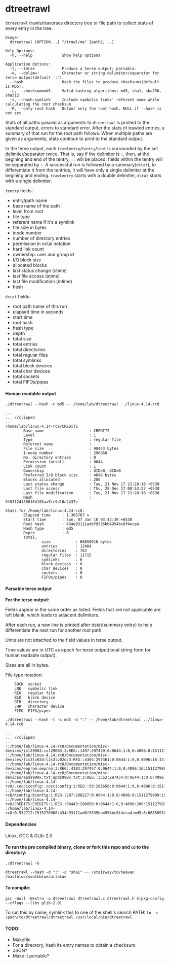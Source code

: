 # dtreetrawl

`dtreetrawl` trawls/traverses directory tree or file path to collect stats of every entry in the tree.

```
Usage:
  dtreetrawl [OPTION...] "/trawl/me" [path2,...]

Help Options:
  -h, --help             Show help options

Application Options:
  -t, --terse            Produce a terse output; parsable.
  -d, --delim=:          Character or string delimiter/separator for terse output(default ':')
  --hash                 Hash the files to produce checksums(default is MD5).
  -c, --checksum=md5     Valid hashing algorithms: md5, sha1, sha256, sha512.
  -s, --hash-symlink     Include symbolic links' referent name while calculating the root checksum
  -R, --only-root-hash   Output only the root hash. NULL if --hash is not set

```

Stats of all paths passed as arguments to `dtreetrawl` is printed to the standard output, errors to standard error.
After the stats of trawled entries, a summary of that run for the root path follows. When multiple paths are given as arguments, stats continue to print to the standard output.

In the terse output, each `trawlentry`/`tentry`/`tent` is surrounded by the set delimiter/separator twice. That is, say if the delimiter is `:`, then, at the begining and end of the tentry, `::` will be placed; fields within the tentry will be separated by `:`. A successful run is followed by a summary(`dstat`), to differentiate it from the tentries, it will have only a single delimiter at the begining and ending. `trawlentry` starts with a double delimiter, `dstat` starts with a single delimiter.

`tentry` fields:

 - entry/path name
 - base name of the path
 - level from root
 - file type
 - referent name if it's a symlink
 - file size in bytes
 - inode number
 - number of directory entries
 - permission in octal notation
 - hard link count
 - ownership: user and group id
 - I/O block size
 - allocated blocks
 - last status change (ctime)
 - last file access (atime)
 - last file modification (mtime)
 - hash

`dstat` fields:

 - root path name of this run
 - elapsed time in seconds
 - start time
 - root hash
 - hash type
 - depth
 - total size
 - total entries
 - total directories
 - total regular files
 - total symlinks
 - total block devices
 - total char devices
 - total sockets
 - total FIFOs/pipes

#### Human readable output

`./dtreetrawl --hash -c md5 -- /home/lab/dtreetrawl ../linux-4.14-rc8`
```
...
... //clipped
...
/home/lab/linux-4.14-rc8/CREDITS
        Base name                    : CREDITS
        Level                        : 1
        Type                         : regular file
        Referent name                :
        File size                    : 98443 bytes
        I-node number                : 290850
        No. directory entries        : 0
        Permission (octal)           : 0644
        Link count                   : 1
        Ownership                    : UID=0, GID=0
        Preferred I/O block size     : 4096 bytes
        Blocks allocated             : 200
        Last status change           : Tue, 21 Nov 17 21:28:18 +0530
        Last file access             : Thu, 28 Dec 17 00:53:27 +0530
        Last file modification       : Tue, 21 Nov 17 21:28:18 +0530
        Hash                         : 9f0312d130016d103aa5fc9d16a2437e

Stats for /home/lab/linux-4.14-rc8:
        Elapsed time     : 1.305767 s
        Start time       : Sun, 07 Jan 18 03:42:39 +0530
        Root hash        : 434e93111ad6f9335bb4954bc8f4eca4
        Hash type        : md5
        Depth            : 8
        Total,
                size           : 66850916 bytes
                entries        : 12484
                directories    : 763
                regular files  : 11715
                symlinks       : 6
                block devices  : 0
                char devices   : 0
                sockets        : 0
                FIFOs/pipes    : 0
```
#### Parsable terse output

__For the terse output:__

Fields appear in the same order as listed. Fields that are not applicable are left blank, which leads to adjacent delimiters.

After each run, a new line is printed after dstat(summary entry) to help differentiate the next run for another root path.

Units are not attached to the field values in terse output.

Time values are in UTC as epoch for terse output(local string form for human readable output).

Sizes are all in bytes.

File type notation:

        SOCK  socket
        LNK   symbolic link
        REG   regular file
        BLK   block device
        DIR   directory
        CHR   character device
        FIFO  FIFO/pipes



`./dtreetrawl --hash -t -c md5 -d ":" -- /home/lab/dtreetrawl ../linux-4.14-rc8`
```
...
... //clipped
...
::/home/lab/linux-4.14-rc8/Documentation/misc-devices/isl29003:isl29003:3:REG::1497:297459:0:0644:1:0,0:4096:8:1511279899:1514402607:1511279899:fa7521a2e480f8c623f445a1068264a3::
::/home/lab/linux-4.14-rc8/Documentation/misc-devices/lis3lv02d:lis3lv02d:3:REG::4304:297461:0:0644:1:0,0:4096:16:1511279899:1514402607:1511279899:9a65535bd8f578f80538a0d2446cf571::
::/home/lab/linux-4.14-rc8/Documentation/misc-devices/eeprom:eeprom:3:REG::4183:297457:0:0644:1:0,0:4096:16:1511279899:1514402607:1511279899:06908861c5c16bf6f917a85704b8e316::
::/home/lab/linux-4.14-rc8/Documentation/misc-devices/apds990x.txt:apds990x.txt:3:REG::3552:297454:0:0644:1:0,0:4096:8:1511279899:1514402607:1511279899:567f9502ccf3cdb4a11a7779f72bbfe3::
::/home/lab/linux-4.14-rc8/.cocciconfig:.cocciconfig:1:REG::59:261650:0:0644:1:0,0:4096:8:1511279898:1514402607:1511279898:876b4d70fb8be5f6af3257cae6a9fa87::
::/home/lab/linux-4.14-rc8/Kconfig:Kconfig:1:REG::287:298227:0:0644:1:0,0:4096:8:1511279899:1514402607:1511279899:4d682367bedf5218ad52a2cdaf2ce2fc::
::/home/lab/linux-4.14-rc8/CREDITS:CREDITS:1:REG::98443:290850:0:0644:1:0,0:4096:200:1511279898:1514402607:1511279898:9f0312d130016d103aa5fc9d16a2437e::
:/home/lab/linux-4.14-rc8:0.532712:1515276988:434e93111ad6f9335bb4954bc8f4eca4:md5:8:66850916:12484:763:11715:6:0:0:0:0:

```


#### Dependencies
Linux, GCC & GLib-2.0

#### To run the pre compiled binary, clone or fork this repo and `cd` to the directory:
`./dtreetrawl -h`

```dtreetrawl --hash -d ":" -c "sha1" -- /stairway/to/heaven /eastblue/southblue/allblue```

#### To compile:
```gcc -Wall -Wextra -o dtreetrawl dtreetrawl.c dtreetrawl.h $(pkg-config --cflags --libs glib-2.0)```

To run this by name, symlink this to one of the shell's search PATH:
```ln -s /path/to/dtreetrawl/dtreetrawl /usr/local/bin/dtreetrawl```

#### TODO:
  - Makefile
  - For a directory, hash its entry names to obtain a checksum.
  - JSON?
  - Make it portable?
